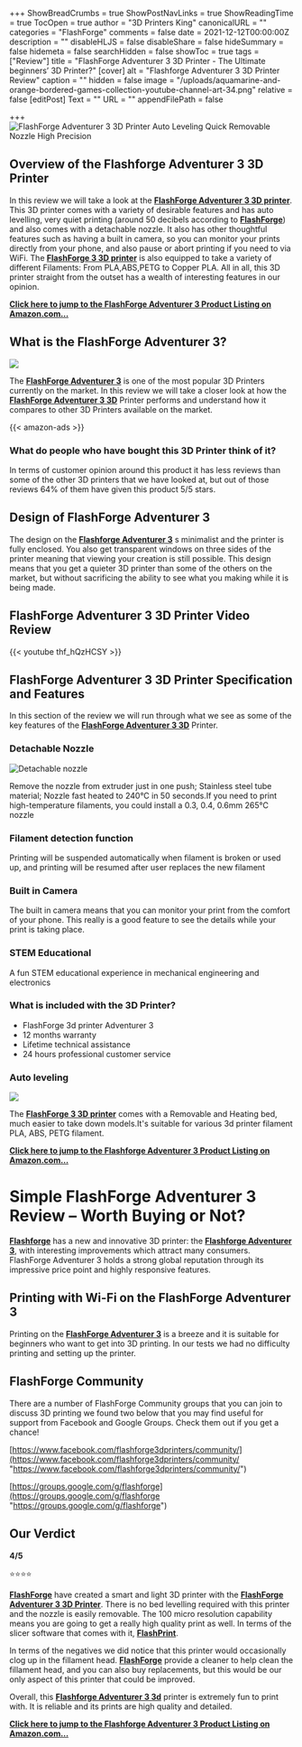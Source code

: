 +++
ShowBreadCrumbs = true
ShowPostNavLinks = true
ShowReadingTime = true
TocOpen = true
author = "3D Printers King"
canonicalURL = ""
categories = "FlashForge"
comments = false
date = 2021-12-12T00:00:00Z
description = ""
disableHLJS = false
disableShare = false
hideSummary = false
hidemeta = false
searchHidden = false
showToc = true
tags = ["Review"]
title = "FlashForge Adventurer 3 3D Printer - The Ultimate beginners’ 3D Printer?"
[cover]
alt = "Flashforge Adventurer 3 3D Printer Review"
caption = ""
hidden = false
image = "/uploads/aquamarine-and-orange-bordered-games-collection-youtube-channel-art-34.png"
relative = false
[editPost]
Text = ""
URL = ""
appendFilePath = false

+++
![FlashForge Adventurer 3 3D Printer Auto Leveling Quick Removable Nozzle High Precision](https://images-na.ssl-images-amazon.com/images/I/616t5icIdJS._AC_UL604_SR604,400_.jpg)

## **Overview of the Flashforge Adventurer 3 3D Printer**

In this review we will take a look at the [**FlashForge Adventurer 3 3D printer**](https://www.amazon.com/gp/product/B07ZR467YR/ref=as_li_tl?ie=UTF8&tag=3dprintersking-20&camp=1789&creative=9325&linkCode=as2&creativeASIN=B07ZR467YR&linkId=190486acb5945ac0cd47fdbcf9f2e537).  This 3D printer comes with a variety of desirable features and has auto levelling, very quiet printing (around 50 decibels according to [**FlashForge**](/categories/flashforge)) and also comes with a detachable nozzle.  It also has other thoughtful features such as having a built in camera, so you can monitor your prints directly from your phone, and also pause or abort printing if you need to via WiFi.  The [**FlashForge 3 3D printer**](https://www.amazon.com/gp/product/B07ZR467YR/ref=as_li_tl?ie=UTF8&tag=3dprintersking-20&camp=1789&creative=9325&linkCode=as2&creativeASIN=B07ZR467YR&linkId=190486acb5945ac0cd47fdbcf9f2e537) is also equipped to take a variety of different Filaments: From PLA,ABS,PETG to Copper PLA.  All in all, this 3D printer straight from the outset has a wealth of interesting features in our opinion.

[**Click here to jump to the FlashForge Adventurer 3 Product  Listing on Amazon.com…**](https://www.amazon.com/gp/product/B07ZR467YR/ref=as_li_tl?ie=UTF8&tag=3dprintersking-20&camp=1789&creative=9325&linkCode=as2&creativeASIN=B07ZR467YR&linkId=190486acb5945ac0cd47fdbcf9f2e537)

## What is the FlashForge Adventurer 3?

![](/uploads/892bbc17-f955-4286-b523-fbe4cba98b5e.jpeg)

The [**FlashForge Adventurer 3**](https://www.amazon.com/gp/product/B07ZR467YR/ref=as_li_tl?ie=UTF8&tag=3dprintersking-20&camp=1789&creative=9325&linkCode=as2&creativeASIN=B07ZR467YR&linkId=190486acb5945ac0cd47fdbcf9f2e537) is one of the most popular 3D Printers currently on the market. In this review we will take a closer look at how the [**FlashForge Adventurer 3 3D**](https://www.amazon.com/gp/product/B07ZR467YR/ref=as_li_tl?ie=UTF8&tag=3dprintersking-20&camp=1789&creative=9325&linkCode=as2&creativeASIN=B07ZR467YR&linkId=190486acb5945ac0cd47fdbcf9f2e537) Printer performs and understand how it compares to other 3D Printers available on the market.

{{< amazon-ads >}}

### What do people who have bought this 3D Printer think of it?

In terms of customer opinion around this product it has less reviews than some of the other 3D printers that we have looked at, but out of those reviews 64% of them have given this product 5/5 stars.

## Design of FlashForge Adventurer 3

The design on the [**Flashforge Adventurer 3**](https://www.amazon.com/gp/product/B07ZR467YR/ref=as_li_tl?ie=UTF8&tag=3dprintersking-20&camp=1789&creative=9325&linkCode=as2&creativeASIN=B07ZR467YR&linkId=190486acb5945ac0cd47fdbcf9f2e537)   s minimalist and the printer is fully enclosed.  You also get transparent windows on three sides of the printer meaning that viewing your creation is still possible.  This design means  that you get a quieter 3D printer than some of the others on the market, but without sacrificing the ability to see what you making while it is being made.

## FlashForge Adventurer 3 3D Printer Video Review

{{< youtube thf_hQzHCSY >}}

## FlashForge Adventurer 3 3D Printer Specification and Features

In this section of the review we will run through what we see as some of the key features of the [**FlashForge Adventurer 3 3D**](https://www.amazon.com/gp/product/B07ZR467YR/ref=as_li_tl?ie=UTF8&tag=3dprintersking-20&camp=1789&creative=9325&linkCode=as2&creativeASIN=B07ZR467YR&linkId=190486acb5945ac0cd47fdbcf9f2e537) Printer.

### **Detachable Nozzle**

![Detachable nozzle](/uploads/668fd4ad-cae8-4b6c-9251-6b48769d3a7a.jpeg "Detachable nozzle")

Remove the nozzle from extruder just in one push; Stainless steel tube material; Nozzle fast heated to 240°C in 50 seconds.If you need to print high-temperature filaments, you could install a 0.3, 0.4, 0.6mm 265℃ nozzle

### **Filament detection function**

Printing will be suspended automatically when filament is broken or used up, and printing will be resumed after user replaces the new filament

### **Built in Camera**

The built in camera means that you can monitor your print from the comfort of your phone.  This really is a good feature to see the details while your print is taking place.

### **STEM Educational**

A fun STEM educational experience in mechanical engineering and electronics

### **What is included with the 3D Printer?**

* FlashForge 3d printer Adventurer 3
* 12 months warranty
* Lifetime technical assistance
* 24 hours professional customer service

### **Auto leveling**

![](/uploads/52a75e57-983b-4cbb-b2a3-2fc4f2ff66e4.jpeg)

The [**FlashForge 3 3D printer**](https://www.amazon.com/gp/product/B07ZR467YR/ref=as_li_tl?ie=UTF8&tag=3dprintersking-20&camp=1789&creative=9325&linkCode=as2&creativeASIN=B07ZR467YR&linkId=190486acb5945ac0cd47fdbcf9f2e537) comes with a Removable and Heating bed, much easier to take down models.It's suitable for various 3d printer filament PLA, ABS, PETG filament.

[**Click here to jump to the Flashforge Adventurer 3 Product Listing on Amazon.com…**](https://www.amazon.com/gp/product/B07ZR467YR/ref=as_li_tl?ie=UTF8&tag=3dprintersking-20&camp=1789&creative=9325&linkCode=as2&creativeASIN=B07ZR467YR&linkId=190486acb5945ac0cd47fdbcf9f2e537)

# Simple FlashForge Adventurer 3 Review – Worth Buying or Not?

[**Flashforge**](/categories/flashforge) has a new and innovative 3D printer: the [**Flashforge Adventurer 3**](https://www.amazon.com/gp/product/B07ZR467YR/ref=as_li_tl?ie=UTF8&tag=3dprintersking-20&camp=1789&creative=9325&linkCode=as2&creativeASIN=B07ZR467YR&linkId=190486acb5945ac0cd47fdbcf9f2e537), with interesting improvements which attract many consumers. FlashForge Adventurer 3 holds a strong global reputation through its impressive price point and highly responsive features.

## Printing with Wi-Fi on the FlashForge Adventurer 3

Printing on the [**FlashForge Adventurer 3**](https://www.amazon.com/gp/product/B07ZR467YR/ref=as_li_tl?ie=UTF8&tag=3dprintersking-20&camp=1789&creative=9325&linkCode=as2&creativeASIN=B07ZR467YR&linkId=190486acb5945ac0cd47fdbcf9f2e537) is a breeze and it is suitable for beginners who want to get into 3D printing.  In our tests we had no difficulty printing and setting up the printer.

## FlashForge Community

There are a number of FlashForge Community groups that you can join to discuss 3D printing we found two below that you may find useful for support from Facebook and Google Groups.  Check them out if you get a chance!

[https://www.facebook.com/flashforge3dprinters/community/](https://www.facebook.com/flashforge3dprinters/community/ "https://www.facebook.com/flashforge3dprinters/community/")

[https://groups.google.com/g/flashforge](https://groups.google.com/g/flashforge "https://groups.google.com/g/flashforge")

## **Our Verdict**

**4/5**

⭐⭐⭐⭐

[**FlashForge**](/categories/flashforge) have created a smart and light 3D printer with the [**FlashForge Adventurer 3 3D Printer**](#).  There is no bed levelling required with this printer and the nozzle is easily removable.  The 100 micro resolution capability means you are going to get a really high quality print as well.  In terms of the slicer software that comes with it, [**FlashPrint**](https://www.flashforge.com/product-detail/FlashPrint-slicer-for-flashforge-fdm-3d-printers).

In terms of the negatives we did notice that this printer would occasionally clog up in the fillament head.  [**FlashForge**](/categories/flashforge) provide a cleaner to help clean the fillament head, and you can also buy replacements, but this would be our only aspect of this printer that could be improved.

Overall, this [**Flashforge Adventurer 3 3d**](https://www.amazon.com/gp/product/B07ZR467YR/ref=as_li_tl?ie=UTF8&tag=3dprintersking-20&camp=1789&creative=9325&linkCode=as2&creativeASIN=B07ZR467YR&linkId=50e183021ecbd798268278e0f44d4242) printer is extremely fun to print with. It is reliable and its prints are high quality and detailed.

[**Click here to jump to the Flashforge Adventurer 3 Product  Listing on Amazon.com…**](https://www.amazon.com/gp/product/B07ZR467YR/ref=as_li_tl?ie=UTF8&tag=3dprintersking-20&camp=1789&creative=9325&linkCode=as2&creativeASIN=B07ZR467YR&linkId=50e183021ecbd798268278e0f44d4242)